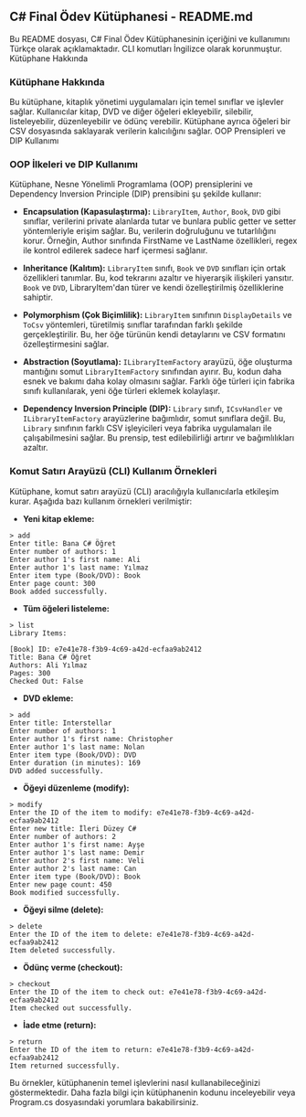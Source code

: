 ## C# Final Ödev Kütüphanesi - README.md

Bu README dosyası, C# Final Ödev Kütüphanesinin içeriğini ve kullanımını Türkçe olarak açıklamaktadır. CLI komutları İngilizce olarak korunmuştur.
Kütüphane Hakkında

### Kütüphane Hakkında

Bu kütüphane, kitaplık yönetimi uygulamaları için temel sınıflar ve işlevler sağlar. Kullanıcılar kitap, DVD ve diğer öğeleri ekleyebilir, silebilir, listeleyebilir, düzenleyebilir ve ödünç verebilir. Kütüphane ayrıca öğeleri bir CSV dosyasında saklayarak verilerin kalıcılığını sağlar.
OOP Prensipleri ve DIP Kullanımı

### OOP İlkeleri ve DIP Kullanımı

Kütüphane, Nesne Yönelimli Programlama (OOP) prensiplerini ve Dependency Inversion Principle (DIP) prensibini şu şekilde kullanır:

*   **Encapsulation (Kapasulaştırma):** `LibraryItem`, `Author`, `Book`, `DVD` gibi sınıflar, verilerini private alanlarda tutar ve bunlara public getter ve setter yöntemleriyle erişim sağlar. Bu, verilerin doğruluğunu ve tutarlılığını korur. Örneğin, Author sınıfında FirstName ve LastName özellikleri, regex ile kontrol edilerek sadece harf içermesi sağlanır.

*   **Inheritance (Kalıtım):** `LibraryItem` sınıfı, `Book` ve `DVD` sınıfları için ortak özellikleri tanımlar. Bu, kod tekrarını azaltır ve hiyerarşik ilişkileri yansıtır. `Book` ve `DVD`, LibraryItem'dan türer ve kendi özelleştirilmiş özelliklerine sahiptir.

*   **Polymorphism (Çok Biçimlilik):** `LibraryItem` sınıfının `DisplayDetails` ve `ToCsv` yöntemleri, türetilmiş sınıflar tarafından farklı şekilde gerçekleştirilir. Bu, her öğe türünün kendi detaylarını ve CSV formatını özelleştirmesini sağlar.

*   **Abstraction (Soyutlama):** `ILibraryItemFactory` arayüzü, öğe oluşturma mantığını somut `LibraryItemFactory` sınıfından ayırır. Bu, kodun daha esnek ve bakımı daha kolay olmasını sağlar. Farklı öğe türleri için fabrika sınıfı kullanılarak, yeni öğe türleri eklemek kolaylaşır.

*   **Dependency Inversion Principle (DIP):** `Library` sınıfı, `ICsvHandler` ve `ILibraryItemFactory` arayüzlerine bağımlıdır, somut sınıflara değil. Bu, `Library` sınıfının farklı CSV işleyicileri veya fabrika uygulamaları ile çalışabilmesini sağlar. Bu prensip, test edilebilirliği artırır ve bağımlılıkları azaltır.

### Komut Satırı Arayüzü (CLI) Kullanım Örnekleri

Kütüphane, komut satırı arayüzü (CLI) aracılığıyla kullanıcılarla etkileşim kurar. Aşağıda bazı kullanım örnekleri verilmiştir:

*   **Yeni kitap ekleme:**
```
> add
Enter title: Bana C# Öğret
Enter number of authors: 1
Enter author 1's first name: Ali
Enter author 1's last name: Yılmaz
Enter item type (Book/DVD): Book
Enter page count: 300
Book added successfully.
```

*   **Tüm öğeleri listeleme:**
```
> list
Library Items:

[Book] ID: e7e41e78-f3b9-4c69-a42d-ecfaa9ab2412
Title: Bana C# Öğret
Authors: Ali Yılmaz
Pages: 300
Checked Out: False
```

*   **DVD ekleme:**
```
> add
Enter title: Interstellar
Enter number of authors: 1
Enter author 1's first name: Christopher
Enter author 1's last name: Nolan
Enter item type (Book/DVD): DVD
Enter duration (in minutes): 169
DVD added successfully.
```

*   **Öğeyi düzenleme (modify):**
```
> modify
Enter the ID of the item to modify: e7e41e78-f3b9-4c69-a42d-ecfaa9ab2412
Enter new title: İleri Düzey C#
Enter number of authors: 2
Enter author 1's first name: Ayşe
Enter author 1's last name: Demir
Enter author 2's first name: Veli
Enter author 2's last name: Can
Enter item type (Book/DVD): Book
Enter new page count: 450
Book modified successfully.
```

*   **Öğeyi silme (delete):**
```
> delete
Enter the ID of the item to delete: e7e41e78-f3b9-4c69-a42d-ecfaa9ab2412
Item deleted successfully.
```

*   **Ödünç verme (checkout):**
```
> checkout
Enter the ID of the item to check out: e7e41e78-f3b9-4c69-a42d-ecfaa9ab2412
Item checked out successfully.
```

*   **İade etme (return):**
```
> return
Enter the ID of the item to return: e7e41e78-f3b9-4c69-a42d-ecfaa9ab2412
Item returned successfully.
```

Bu örnekler, kütüphanenin temel işlevlerini nasıl kullanabileceğinizi göstermektedir. Daha fazla bilgi için kütüphanenin kodunu inceleyebilir veya Program.cs dosyasındaki yorumlara bakabilirsiniz.

